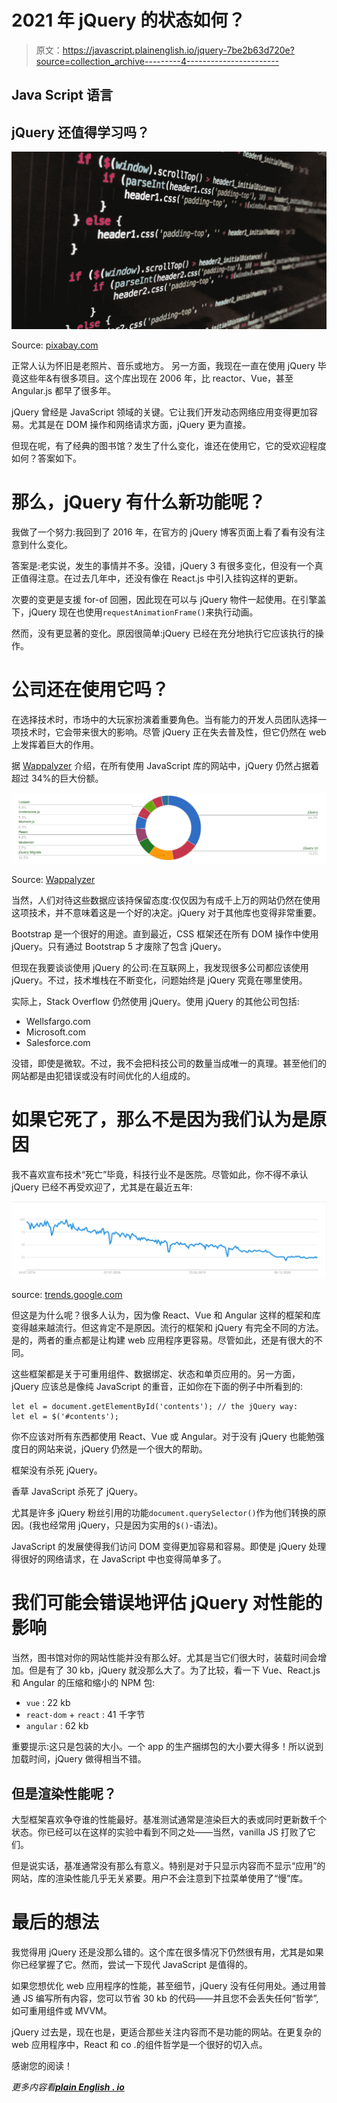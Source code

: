 # 2021 年 jQuery 的状态如何？

> 原文：<https://javascript.plainenglish.io/jquery-7be2b63d720e?source=collection_archive---------4----------------------->

## Java Script 语言

## jQuery 还值得学习吗？

![](img/0a8fded8d0b2e1387136344bc6eaab4e.png)

Source: [pixabay.com](https://pixabay.com/de/photos/technologie-computer-code-1283624/)

正常人认为怀旧是老照片、音乐或地方。
另一方面，我现在一直在使用 jQuery 毕竟这些年&有很多项目。这个库出现在 2006 年，比 reactor、Vue，甚至 Angular.js 都早了很多年。

jQuery 曾经是 JavaScript 领域的关键。它让我们开发动态网络应用变得更加容易。尤其是在 DOM 操作和网络请求方面，jQuery 更为直接。

但现在呢，有了经典的图书馆？发生了什么变化，谁还在使用它，它的受欢迎程度如何？答案如下。

# 那么，jQuery 有什么新功能呢？

我做了一个努力:我回到了 2016 年，在官方的 jQuery 博客页面上看了看有没有注意到什么变化。

答案是:老实说，发生的事情并不多。没错，jQuery 3 有很多变化，但没有一个真正值得注意。在过去几年中，还没有像在 React.js 中引入挂钩这样的更新。

次要的变更是支援 for-of 回圈，因此现在可以与 jQuery 物件一起使用。在引擎盖下，jQuery 现在也使用`requestAnimationFrame()`来执行动画。

然而，没有更显著的变化。原因很简单:jQuery 已经在充分地执行它应该执行的操作。

# 公司还在使用它吗？

在选择技术时，市场中的大玩家扮演着重要角色。当有能力的开发人员团队选择一项技术时，它会带来很大的影响。尽管 jQuery 正在失去普及性，但它仍然在 web 上发挥着巨大的作用。

据 [Wappalyzer](https://www.wappalyzer.com/technologies/javascript-libraries) 介绍，在所有使用 JavaScript 库的网站中，jQuery 仍然占据着超过 34%的巨大份额。

![](img/e25b2ba2d71924973a270f50925ced97.png)

Source: [Wappalyzer](https://www.wappalyzer.com/technologies/javascript-libraries)

当然，人们对待这些数据应该持保留态度:仅仅因为有成千上万的网站仍然在使用这项技术，并不意味着这是一个好的决定。jQuery 对于其他库也变得非常重要。

Bootstrap 是一个很好的用途。直到最近，CSS 框架还在所有 DOM 操作中使用 jQuery。只有通过 Bootstrap 5 才废除了包含 jQuery。

但现在我要谈谈使用 jQuery 的公司:在互联网上，我发现很多公司都应该使用 jQuery。不过，技术堆栈在不断变化，问题始终是 jQuery 究竟在哪里使用。

实际上，Stack Overflow 仍然使用 jQuery。使用 jQuery 的其他公司包括:

*   Wellsfargo.com
*   Microsoft.com
*   Salesforce.com

没错，即使是微软。不过，我不会把科技公司的数量当成唯一的真理。甚至他们的网站都是由犯错误或没有时间优化的人组成的。

# 如果它死了，那么不是因为我们认为是原因

我不喜欢宣布技术“死亡”毕竟，科技行业不是医院。尽管如此，你不得不承认 jQuery 已经不再受欢迎了，尤其是在最近五年:

![](img/83e48c2e458a2c2084ccbcfb7e36b312.png)

source: [trends.google.com](https://trends.google.de/trends/explore?date=today%205-y&q=jquery)

但这是为什么呢？很多人认为，因为像 React、Vue 和 Angular 这样的框架和库变得越来越流行。但这肯定不是原因。流行的框架和 jQuery 有完全不同的方法。是的，两者的重点都是让构建 web 应用程序更容易。尽管如此，还是有很大的不同。

这些框架都是关于可重用组件、数据绑定、状态和单页应用的。另一方面，jQuery 应该总是像纯 JavaScript 的重音，正如你在下面的例子中所看到的:

```
let el = document.getElementById('contents'); // the jQuery way: 
let el = $('#contents');
```

你不应该对所有东西都使用 React、Vue 或 Angular。对于没有 jQuery 也能勉强度日的网站来说，jQuery 仍然是一个很大的帮助。

框架没有杀死 jQuery。

香草 JavaScript 杀死了 jQuery。

尤其是许多 jQuery 粉丝引用的功能`document.querySelector()`作为他们转换的原因。(我也经常用 jQuery，只是因为实用的`$()`-语法)。

JavaScript 的发展使得我们访问 DOM 变得更加容易和容易。即使是 jQuery 处理得很好的网络请求，在 JavaScript 中也变得简单多了。

# 我们可能会错误地评估 jQuery 对性能的影响

当然，图书馆对你的网站性能并没有那么好。尤其是当它们很大时，装载时间会增加。但是有了 30 kb，jQuery 就没那么大了。为了比较，看一下 Vue、React.js 和 Angular 的压缩和缩小的 NPM 包:

*   `vue` : 22 kb
*   `react-dom` + `react` : 41 千字节
*   `angular` : 62 kb

重要提示:这只是包装的大小。一个 app 的生产捆绑包的大小要大得多！所以说到加载时间，jQuery 做得相当不错。

## 但是渲染性能呢？

大型框架喜欢争夺谁的性能最好。基准测试通常是渲染巨大的表或同时更新数千个状态。你已经可以在这样的实验中看到不同之处——当然，vanilla JS 打败了它们。

但是说实话，基准通常没有那么有意义。特别是对于只显示内容而不显示“应用”的网站，库的渲染性能几乎无关紧要。用户不会注意到下拉菜单使用了“慢”库。

# 最后的想法

我觉得用 jQuery 还是没那么错的。这个库在很多情况下仍然很有用，尤其是如果你已经掌握了它。然而，尝试一下现代 JavaScript 是值得的。

如果您想优化 web 应用程序的性能，甚至细节，jQuery 没有任何用处。通过用普通 JS 编写所有内容，您可以节省 30 kb 的代码——并且您不会丢失任何“哲学”,如可重用组件或 MVVM。

jQuery 过去是，现在也是，更适合那些关注内容而不是功能的网站。在更复杂的 web 应用程序中，React 和 co .的组件哲学是一个很好的切入点。

感谢您的阅读！

*更多内容看*[***plain English . io***](http://plainenglish.io)
